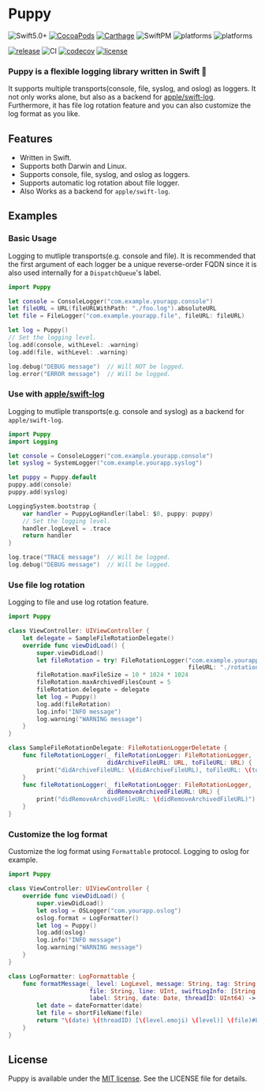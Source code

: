# Puppy

![Swift5.0+](https://img.shields.io/badge/Swift-5.0%2B-orange.svg?style=flat)
[![CocoaPods](https://img.shields.io/cocoapods/v/Puppy.svg?style=flat)](https://cocoapods.org/pods/Puppy)
[![Carthage](https://img.shields.io/badge/Carhage-compatible-4BC51D.svg?style=flat)](https://github.com/Carthage/Carthage)
![SwiftPM](https://img.shields.io/badge/SwiftPM-compatible-4BC51D.svg?style=flat)
![platforms](https://img.shields.io/badge/Platforms-macOS%20%7C%20iOS%20%7C%20tvOS%20%7C%20watchOS-lightgray.svg?style=flat)
![platforms](https://img.shields.io/badge/Platforms-Linux-orange.svg?style=flat)

[![release](https://img.shields.io/github/v/release/sushichop/Puppy.svg?color=blue)](https://github.com/sushichop/Puppy/releases)
![CI](https://github.com/sushichop/Puppy/workflows/CI/badge.svg)
[![codecov](https://codecov.io/gh/sushichop/Puppy/branch/main/graph/badge.svg)](https://codecov.io/gh/sushichop/Puppy)
[![license](https://img.shields.io/badge/license-MIT-blue.svg)](https://github.com/sushichop/Puppy/blob/master/LICENSE)

### **Puppy is a flexible logging library written in Swift** 🐶 

It supports multiple transports(console, file, syslog, and oslog) as loggers. It not only works alone, but also as a backend for [apple/swift-log](https://github.com/apple/swift-log/).
Furthermore, it has file log rotation feature and you can also customize the log format as you like.

## Features

- Written in Swift.
- Supports both Darwin and Linux.
- Supports console, file, syslog, and oslog as loggers.
- Supports automatic log rotation about file logger.
- Also Works as a backend for `apple/swift-log`.

## Examples

### Basic Usage

Logging to mutliple transports(e.g. console and file). It is recommended that the first argument of each logger be a unique reverse-order FQDN since it is also used internally for a `DispatchQueue`'s label.

```Swift
import Puppy

let console = ConsoleLogger("com.example.yourapp.console")
let fileURL = URL(fileURLWithPath: "./foo.log").absoluteURL
let file = FileLogger("com.example.yourapp.file", fileURL: fileURL)

let log = Puppy()
// Set the logging level.
log.add(console, withLevel: .warning)
log.add(file, withLevel: .warning)

log.debug("DEBUG message")  // Will NOT be logged.
log.error("ERROR message")  // Will be logged.
```

### Use with [apple/swift-log](https://github.com/apple/swift-log/)

Logging to mutliple transports(e.g. console and syslog) as a backend for `apple/swift-log`.

```swift
import Puppy
import Logging

let console = ConsoleLogger("com.example.yourapp.console")
let syslog = SystemLogger("com.example.yourapp.syslog")

let puppy = Puppy.default
puppy.add(console)
puppy.add(syslog)

LoggingSystem.bootstrap {
    var handler = PuppyLogHandler(label: $0, puppy: puppy)
    // Set the logging level.
    handler.logLevel = .trace
    return handler
}

log.trace("TRACE message")  // Will be logged.
log.debug("DEBUG message")  // Will be logged.
```

### Use file log rotation

Logging to file and use log rotation feature.

```swift
import Puppy

class ViewController: UIViewController {
    let delegate = SampleFileRotationDelegate()
    override func viewDidLoad() {
        super.viewDidLoad()
        let fileRotation = try! FileRotationLogger("com.example.yourapp.filerotation",
                                                   fileURL: "./rotation/foo.log")
        fileRotation.maxFileSize = 10 * 1024 * 1024
        fileRotation.maxArchivedFilesCount = 5
        fileRotation.delegate = delegate
        let log = Puppy()
        log.add(fileRotation)
        log.info("INFO message")
        log.warning("WARNING message")
    }
}

class SampleFileRotationDelegate: FileRotationLoggerDeletate {
    func fileRotationLogger(_ fileRotationLogger: FileRotationLogger,
                            didArchiveFileURL: URL, toFileURL: URL) {
        print("didArchiveFileURL: \(didArchiveFileURL), toFileURL: \(toFileURL)")
    }
    func fileRotationLogger(_ fileRotationLogger: FileRotationLogger,
                            didRemoveArchivedFileURL: URL) {
        print("didRemoveArchivedFileURL: \(didRemoveArchivedFileURL)")
    }
}
```

### Customize the log format

Customize the log format using `Formattable` protocol. Logging to oslog for example.

```swift
import Puppy

class ViewController: UIViewController {    
    override func viewDidLoad() {
        super.viewDidLoad()
        let oslog = OSLogger("com.yourapp.oslog")
        oslog.format = LogFormatter()
        let log = Puppy()
        log.add(oslog)
        log.info("INFO message")
        log.warning("WARNING message")
    }
}

class LogFormatter: LogFormattable {
    func formatMessage(_ level: LogLevel, message: String, tag: String, function: String,
                       file: String, line: UInt, swiftLogInfo: [String : String],
                       label: String, date: Date, threadID: UInt64) -> String {
        let date = dateFormatter(date)
        let file = shortFileName(file)
        return "\(date) \(threadID) [\(level.emoji) \(level)] \(file)#L.\(line) \(function) \(message)"
    }
}
```


## License

Puppy is available under the [MIT license](http://www.opensource.org/licenses/mit-license). See the LICENSE file for details.
